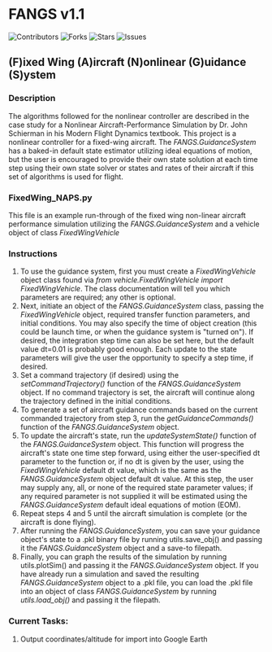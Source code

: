 # FANGS v1.1

<!-- <a href="https://join.slack.com/t/ngc-goz8665/shared_invite/zt-r01kumfq-dQUT3c95BxEP_fnk4yJFfQ">
<img alt="Join us on Slack" src="https://raw.githubusercontent.com/netlify/netlify-cms/master/website/static/img/slack.png" width="165"/>
</a> -->

![Contributors](https://img.shields.io/github/contributors/ahspringer/FANGS?style=plastic)
![Forks](https://img.shields.io/github/forks/ahspringer/FANGS?style=plastic)
![Stars](https://img.shields.io/github/stars/ahspringer/FANGS?style=plastic)
![Issues](https://img.shields.io/github/issues/ahspringer/FANGS?style=plastic)

## (F)ixed Wing (A)ircraft (N)onlinear (G)uidance (S)ystem

### Description

The algorithms followed for the nonlinear controller are described in the case study for a Nonlinear Aircraft-Performance Simulation by Dr. John Schierman in his Modern Flight Dynamics textbook. This project is a nonlinear controller for a fixed-wing aircraft. The _FANGS.GuidanceSystem_ has a baked-in default state estimator utilizing ideal equations of motion, but the user is encouraged to provide their own state solution at each time step using their own state solver or states and rates of their aircraft if this set of algorithms is used for flight.

### FixedWing_NAPS.py

This file is an example run-through of the fixed wing non-linear aircraft performance simulation utilizing the _FANGS.GuidanceSystem_ and a vehicle object of class _FixedWingVehicle_

### Instructions

1. To use the guidance system, first you must create a _FixedWingVehicle_ object class found via _from vehicle.FixedWingVehicle import FixedWingVehicle_. The class documentation will tell you which parameters are required; any other is optional.
2. Next, initiate an object of the _FANGS.GuidanceSystem_ class, passing the _FixedWingVehicle_ object, required transfer function parameters, and initial conditions. You may also specify the time of object creation (this could be launch time, or when the guidance system is "turned on"). If desired, the integration step time can also be set here, but the default value dt=0.01 is probably good enough. Each update to the state parameters will give the user the opportunity to specify a step time, if desired.
3. Set a command trajectory (if desired) using the _setCommandTrajectory()_ function of the _FANGS.GuidanceSystem_ object. If no command trajectory is set, the aircraft will continue along the trajectory defined in the initial conditions.
4. To generate a set of aircraft guidance commands based on the current commanded trajectory from step 3, run the _getGuidanceCommands()_ function of the _FANGS.GuidanceSystem_ object.
5. To update the aircraft's state, run the _updateSystemState()_ function of the _FANGS.GuidanceSystem_ object. This function will progress the aircraft's state one time step forward, using either the user-specified dt parameter to the function or, if no dt is given by the user, using the _FixedWingVehicle_ default dt value, which is the same as the _FANGS.GuidanceSystem_ object default dt value. At this step, the user may supply any, all, or none of the required state parameter values; if any required parameter is not supplied it will be estimated using the _FANGS.GuidanceSystem_ default ideal equations of motion (EOM).
6. Repeat steps 4 and 5 until the aircraft simulation is complete (or the aircraft is done flying).
7. After running the _FANGS.GuidanceSystem_, you can save your guidance object's state to a .pkl binary file by running utils.save_obj() and passing it the _FANGS.GuidanceSystem_ object and a save-to filepath.
8. Finally, you can graph the results of the simulation by running utils.plotSim() and passing it the _FANGS.GuidanceSystem_ object. If you have already run a simulation and saved the resulting _FANGS.GuidanceSystem_ object to a .pkl file, you can load the .pkl file into an object of class _FANGS.GuidanceSystem_ by running _utils.load_obj()_ and passing it the filepath.

### Current Tasks:

1. Output coordinates/altitude for import into Google Earth

